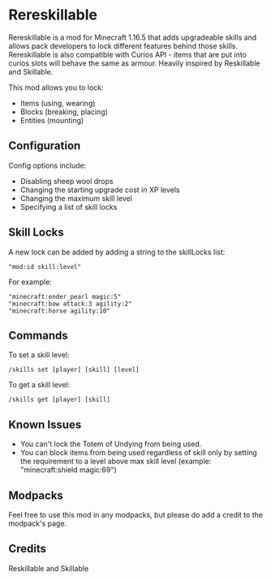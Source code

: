 # Rereskillable

Rereskillable is a mod for Minecraft 1.16.5 that adds upgradeable skills and allows pack developers to lock different features behind those skills. Rereskillable is also compatible with Curios API - items that are put into curios slots will behave the same as armour. Heavily inspired by Reskillable and Skillable.

This mod allows you to lock:
- Items (using, wearing)
- Blocks (breaking, placing)
- Entities (mounting)

## Configuration

Config options include:
- Disabling sheep wool drops
- Changing the starting upgrade cost in XP levels
- Changing the maximum skill level
- Specifying a list of skill locks

## Skill Locks

A new lock can be added by adding a string to the skillLocks list:
```
"mod:id skill:level"
```
For example:
```
"minecraft:ender_pearl magic:5"
"minecraft:bow attack:3 agility:2"
"minecraft:horse agility:10"
```

## Commands

To set a skill level:
```
/skills set [player] [skill] [level]
```
To get a skill level:
```
/skills get [player] [skill]
```

## Known Issues

- You can't lock the Totem of Undying from being used.
- You can block items from being used regardless of skill only by setting the requirement to a level above max skill level (example: "minecraft:shield magic:69")

## Modpacks

Feel free to use this mod in any modpacks, but please do add a credit to the modpack's page.

## Credits

Reskillable and Skillable
